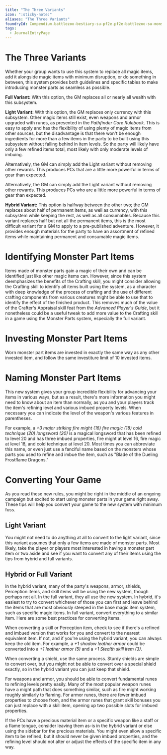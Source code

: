 ```yaml
---
title: "The Three Variants"
icon: ":sticky-note:"
aliases: "The Three Variants"
foundryId: Compendium.battlezoo-bestiary-su-pf2e.pf2e-battlezoo-su-monster-parts.JournalEntry.DoDZhwdPg82XFBLP.JournalEntryPage.ZPfYYoIRNtbBSHKX
tags:
  - JournalEntryPage
---
```


# The Three Variants
Whether your group wants to use this system to replace all magic items, add it alongside magic items with minimum disruption, or do something in between, this system provides both guidelines and specific tables to make introducing monster parts as seamless as possible.

**Full Variant:** With this option, the GM replaces all or nearly all wealth with this subsystem.

**Light Variant:** With this option, the GM replaces only currency with this subsystem. Other magic items still exist, even weapons and armor upgraded with runes, as presented in the _Pathfinder Core Rulebook_. This is easy to apply and has the flexibility of using plenty of magic items from other sources, but the disadvantage is that there won't be enough ingredients for more than a few items in the party to be built using this subsystem without falling behind in item levels. So the party will likely have only a few refined items total, most likely with only moderate levels of imbuing.

Alternatively, the GM can simply add the Light variant without removing other rewards. This produces PCs that are a little more powerful in terms of gear than expected.

Alternatively, the GM can simply add the Light variant without removing other rewards. This produces PCs who are a little more powerful in terms of gear than expected.

**Hybrid Variant:** This option is halfway between the other two; the GM replaces about half of permanent items, as well as currency, with this subsystem while keeping the rest, as well as all consumables. Because this variant replaces half but not all the permanent items, this is the most difficult variant for a GM to apply to a pre-published adventure. However, it provides enough materials for the party to have an assortment of refined items while maintaining permanent and consumable magic items.

# Identifying Monster Part Items

Items made of monster parts gain a magic of their own and can be identified just like other magic items can. However, since this system deemphasizes the benefits of the Crafting skill, you might consider allowing the Crafting skill to identify all items built using the system, as a character with deep knowledge of the process of crafting and the use of different crafting components from various creatures might be able to use that to identify the effect of the finished product. This removes much of the value of the Crafter's Appraisal skill feat from the _Advanced Player's Guide_, but it nonetheless could be a useful tweak to add more value to the Crafting skill in a game using the Monster Parts system, especially the full variant.

# Investing Monster Part Items

Worn monster part items are invested in exactly the same way as any other invested item, and follow the same investiture limit of 10 invested items.

# Naming Monster Part Items

This new system gives your group incredible flexibility for advancing your items in various ways, but as a result, there's more information you might need to know about an item than normally, as you and your players track the item's refining level and various imbued property levels. When necessary you can indicate the level of the weapon's various features in parentheses.

For example, a _+3 major striking fire might (16) fire magic (18) cold technique (20) longsword (20)_ is a magical longsword that has been refined to level 20 and has three imbued properties, fire might at level 16, fire magic at level 18, and cold technique at level 20. Most times you can abbreviate this name, or even just use a fanciful name based on the monsters whose parts you used to refine and imbue the item, such as "Blade of the Dueling Frostflame Dragons."

# Converting Your Game

As you read these new rules, you might be right in the middle of an ongoing campaign but excited to start using monster parts in your game right away. These tips will help you convert your game to the new system with minimum fuss.

## Light Variant

You might not need to do anything at all to convert to the light variant, since this variant assumes that only a few items are made of monster parts. Most likely, take the player or players most interested in having a monster part item or two aside and see if you want to convert any of their items using the tips from hybrid and full variants.

## Hybrid or Full Variant

In the hybrid variant, many of the party's weapons, armor, shields, Perception items, and skill items will be using the new system, though perhaps not all. In the full variant, they all use the new system. In hybrid, it's easiest to try to convert whichever of those you can first and leave behind the items that are most obviously steeped in the base magic item system, such as specific magic items. In full variant, convert everything to a similar item. Here are some best practices for converting items.

When converting a skill or Perception item, check to see if there's a refined and imbued version that works for you and convert to the nearest equivalent item. If not, and if you're using the hybrid variant, you can always keep the old item. For example, a _+1 shadow leather armor_ could be converted into a _+1 leather armor (5)_ and a _+1 Stealth skill item (3)_.

When converting a shield, use the same process. Sturdy shields are simple to convert over, but you might not be able to convert over a special shield exactly, so in the hybrid variant you can just keep that shield.

For weapons and armor, you should be able to convert fundamental runes to refining levels pretty easily. Many of the most popular weapon runes have a might path that does something similar, such as fire might working roughly similarly to flaming. For armor runes, there are fewer imbued properties to choose from, and the armor runes that grant skill bonuses you can just replace with a skill item, opening up two possible slots for imbued properties.

If the PCs have a precious material item or a specific weapon like a staff or a flame tongue, consider leaving them as-is in the hybrid variant or else using the sidebar for the precious materials. You might even allow a specific item to be refined, but it should never be given imbued properties, and the refining level should not alter or adjust the effects of the specific item in any way.